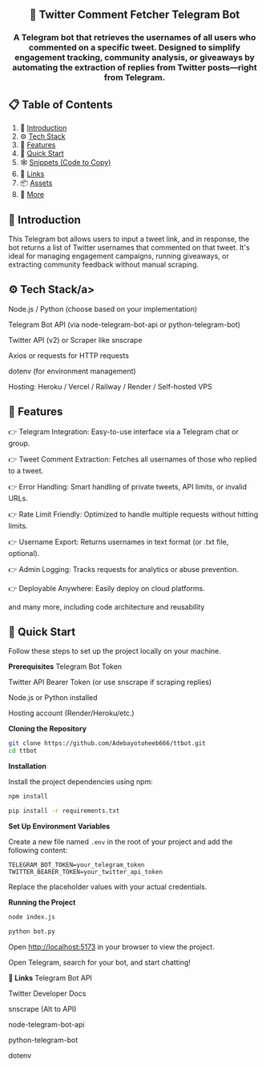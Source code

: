 

  <h2 align="center">🤖 Twitter Comment Fetcher Telegram Bot</h2>
  <h3 align="center">A Telegram bot that retrieves the usernames of all users who commented on a specific tweet. Designed to simplify engagement tracking, community analysis, or giveaways by automating the extraction of replies from Twitter posts—right from Telegram.

</h3>

   
## 📋 <a name="table">Table of Contents</a>

1. 🤖 [Introduction](#introduction)
2. ⚙️ [Tech Stack](#tech-stack)
3. 🔋 [Features](#features)
4. 🤸 [Quick Start](#quick-start)
5. 🕸️ [Snippets (Code to Copy)](#snippets)
6. 🔗 [Links](#links)
7. 📦 [Assets](#assets)
8. 🚀 [More](#more)


## <a name="introduction">🤖 Introduction</a>

This Telegram bot allows users to input a tweet link, and in response, the bot returns a list of Twitter usernames that commented on that tweet. It's ideal for managing engagement campaigns, running giveaways, or extracting community feedback without manual scraping.



## <a name="tech-stack">⚙️ Tech Stack/a>

Node.js / Python (choose based on your implementation)

Telegram Bot API (via node-telegram-bot-api or python-telegram-bot)

Twitter API (v2) or Scraper like snscrape

Axios or requests for HTTP requests

dotenv (for environment management)

Hosting: Heroku / Vercel / Railway / Render / Self-hosted VPS


## <a name="features">🔋 Features</a>

👉 Telegram Integration: Easy-to-use interface via a Telegram chat or group.

👉 Tweet Comment Extraction: Fetches all usernames of those who replied to a tweet.

👉 Error Handling: Smart handling of private tweets, API limits, or invalid URLs.

👉 Rate Limit Friendly: Optimized to handle multiple requests without hitting limits.

👉 Username Export: Returns usernames in text format (or .txt file, optional).

👉 Admin Logging: Tracks requests for analytics or abuse prevention.

👉 Deployable Anywhere: Easily deploy on cloud platforms.



and many more, including code architecture and reusability 

## <a name="quick-start">🤸 Quick Start</a>

Follow these steps to set up the project locally on your machine.

**Prerequisites**
Telegram Bot Token

Twitter API Bearer Token (or use snscrape if scraping replies)

Node.js or Python installed

Hosting account (Render/Heroku/etc.)


**Cloning the Repository**

```bash
git clone https://github.com/Adebayotoheeb666/ttbot.git
cd ttbot
```

**Installation**

Install the project dependencies using npm:

```bash
npm install
```
```bash
pip install -r requirements.txt
```

**Set Up Environment Variables**

Create a new file named `.env` in the root of your project and add the following content:

```env
TELEGRAM_BOT_TOKEN=your_telegram_token
TWITTER_BEARER_TOKEN=your_twitter_api_token
```

Replace the placeholder values with your actual credentials. 

**Running the Project**

```bash
node index.js
```

```bash
python bot.py
```

Open [http://localhost:5173](http://localhost:5173) in your browser to view the project.

Open Telegram, search for your bot, and start chatting!

**🔗 Links**
Telegram Bot API

Twitter Developer Docs

snscrape (Alt to API)

node-telegram-bot-api

python-telegram-bot

dotenv




